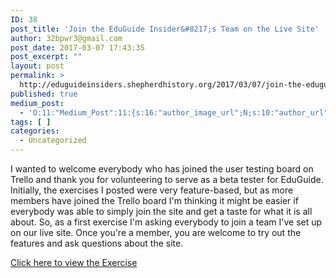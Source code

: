 ```yaml
---
ID: 38
post_title: 'Join the EduGuide Insider&#8217;s Team on the Live Site'
author: 32bpwr3@gmail.com
post_date: 2017-03-07 17:43:35
post_excerpt: ""
layout: post
permalink: >
  http://eduguideinsiders.shepherdhistory.org/2017/03/07/join-the-eduguide-insiders-team-on-the-live-site/
published: true
medium_post:
  - 'O:11:"Medium_Post":11:{s:16:"author_image_url";N;s:10:"author_url";N;s:11:"byline_name";N;s:12:"byline_email";N;s:10:"cross_link";s:2:"no";s:2:"id";N;s:21:"follower_notification";s:2:"no";s:7:"license";s:19:"all-rights-reserved";s:14:"publication_id";s:12:"1dee85efe0ab";s:6:"status";s:4:"none";s:3:"url";N;}'
tags: [ ]
categories:
  - Uncategorized
---
```

I wanted to welcome everybody who has joined the user testing board on Trello and thank you for volunteering to serve as a beta tester for EduGuide. Initially, the exercises I posted were very feature-based, but as more members have joined the Trello board I'm thinking it might be easier if everybody was able to simply join the site and get a taste for what it is all about. So, as a first exercise I'm asking everybody to join a team I've set up on our live site. Once you're a member, you are welcome to try out the features and ask questions about the site.

<a href="https://trello.com/c/9jBMPzSJ">Click here to view the Exercise</a>

&nbsp;